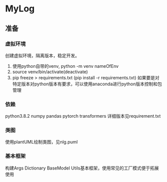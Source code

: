 # MyLog

## 准备

### 虚拟环境
创建虚拟环境，隔离版本，稳定开发。
1. 使用python自带的venv, python -m venv nameOfEnv
2. source venv/bin/activate(deactivate)
3. pip freeze > requirements.txt (pip install -r requirements.txt)
如果要是对特定版本对python版本有要求，可以使用anaconda进行python版本控制和包管理

### 依赖
python3.8.2 
numpy pandas pytorch transformers
详细版本见requirement.txt

### 类图

使用plantUML绘制类图，见nlg.puml

### 基本框架

构建Args Dictionary BaseModel Utils基本框架，使用常见的工厂模式便于拓展使用


